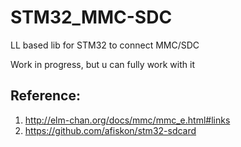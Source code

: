 # STM32_MMC-SDC
LL based lib for STM32 to connect MMC/SDC

Work in progress, but u can fully work with it

## Reference:
1. http://elm-chan.org/docs/mmc/mmc_e.html#links
2. https://github.com/afiskon/stm32-sdcard
